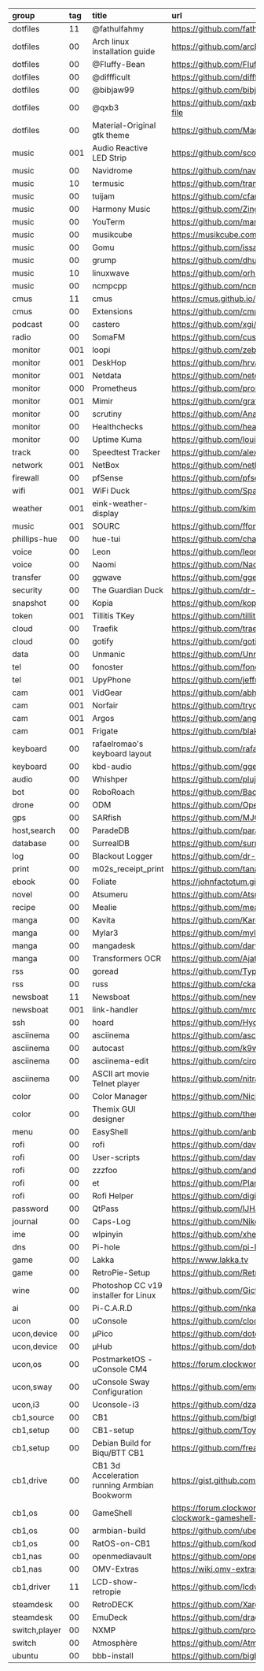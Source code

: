 group         | tag | title                                        | url
:-            | :-  | :-                                           | :-
dotfiles      | 11  | @fathulfahmy                                 | https://github.com/fathulfahmy/dotfiles-linux
dotfiles      | 00  | Arch linux installation guide                | https://github.com/arcbjorn/arc-arch-linux-installation-guide
dotfiles      | 00  | @Fluffy-Bean                                 | https://github.com/Fluffy-Bean/dots
dotfiles      | 00  | @diffficult                                  | https://github.com/diffficult/dotfiles_220
dotfiles      | 00  | @bibjaw99                                    | https://github.com/bibjaw99/workstation
dotfiles      | 00  | @qxb3                                        | https://github.com/qxb3/gruvbox.hypr/tree/vim_styled?tab=readme-ov-file
dotfiles      | 00  | Material-Original gtk theme                  | https://github.com/Macintosh98/Material-Original
music         | 001 | Audio Reactive LED Strip                     | https://github.com/scottlawsonbc/audio-reactive-led-strip
music         | 00  | Navidrome                                    | https://github.com/navidrome/navidrome
music         | 10  | termusic                                     | https://github.com/tramhao/termusic
music         | 00  | tuijam                                       | https://github.com/cfangmeier/tuijam
music         | 00  | Harmony Music                                | https://github.com/ZingyTomato/Harmony-Music
music         | 00  | YouTerm                                      | https://github.com/marcoradocchia/youterm
music         | 00  | musikcube                                    | https://musikcube.com
music         | 00  | Gomu                                         | https://github.com/issadarkthing/gomu
music         | 00  | grump                                        | https://github.com/dhulihan/grump
music         | 10  | linuxwave                                    | https://github.com/orhun/linuxwave
music         | 00  | ncmpcpp                                      | https://github.com/ncmpcpp/ncmpcpp
cmus          | 11  | cmus                                         | https://cmus.github.io/
cmus          | 00  | Extensions                                   | https://github.com/cmus/cmus/wiki/#extensions--useful-scripts
podcast       | 00  | castero                                      | https://github.com/xgi/castero
radio         | 00  | SomaFM                                       | https://github.com/cuschk/somafm
monitor       | 001 | loopi                                        | https://github.com/zebradots/loopi
monitor       | 001 | DeskHop                                      | https://github.com/hrvach/deskhop
monitor       | 001 | Netdata                                      | https://github.com/netdata/netdata
monitor       | 000 | Prometheus                                   | https://github.com/prometheus/prometheus
monitor       | 001 | Mimir                                        | https://github.com/grafana/mimir
monitor       | 00  | scrutiny                                     | https://github.com/AnalogJ/scrutiny
monitor       | 00  | Healthchecks                                 | https://github.com/healthchecks/healthchecks
monitor       | 00  | Uptime Kuma                                  | https://github.com/louislam/uptime-kuma
track         | 00  | Speedtest Tracker                            | https://github.com/alexjustesen/speedtest-tracker
network       | 001 | NetBox                                       | https://github.com/netbox-community/netbox
firewall      | 00  | pfSense                                      | https://github.com/pfsense/pfsense
wifi          | 001 | WiFi Duck                                    | https://github.com/SpacehuhnTech/WiFiDuck
weather       | 001 | eink-weather-display                         | https://github.com/kimmobrunfeldt/eink-weather-display
music         | 001 | SOURC                                        | https://github.com/ffont/source
phillips-hue  | 00  | hue-tui                                      | https://github.com/channel-42/hue-tui
voice         | 00  | Leon                                         | https://github.com/leon-ai/leon
voice         | 00  | Naomi                                        | https://github.com/NaomiProject/Naomi
transfer      | 00  | ggwave                                       | https://github.com/ggerganov/ggwave
security      | 00  | The Guardian Duck                            | https://github.com/dr-mod/guardian-duck
snapshot      | 00  | Kopia                                        | https://github.com/kopia/kopia
token         | 001 | Tillitis TKey                                | https://github.com/tillitis/tillitis-key1
cloud         | 00  | Traefik                                      | https://github.com/traefik/traefik
cloud         | 00  | gotify                                       | https://github.com/gotify/server
data          | 00  | Unmanic                                      | https://github.com/Unmanic/unmanic
tel           | 00  | fonoster                                     | https://github.com/fonoster/fonoster
tel           | 001 | UpyPhone                                     | https://github.com/jeffmer/micropython-upyphone
cam           | 001 | VidGear                                      | https://github.com/abhiTronix/vidgear
cam           | 001 | Norfair                                      | https://github.com/tryolabs/norfair
cam           | 001 | Argos                                        | https://github.com/angadsingh/argos
cam           | 001 | Frigate                                      | https://github.com/blakeblackshear/frigate
keyboard      | 00  | rafaelromao's keyboard layout                | https://github.com/rafaelromao/keyboards
keyboard      | 00  | kbd-audio                                    | https://github.com/ggerganov/kbd-audio
audio         | 00  | Whishper                                     | https://github.com/pluja/whishper
bot           | 00  | RoboRoach                                    | https://github.com/BackyardBrains/RoboRoach
drone         | 00  | ODM                                          | https://github.com/OpenDroneMap/ODM
gps           | 00  | SARfish                                      | https://github.com/MJCruickshank/SARfish
host,search   | 00  | ParadeDB                                     | https://github.com/paradedb/paradedb
database      | 00  | SurrealDB                                    | https://github.com/surrealdb/surrealdb
log           | 00  | Blackout Logger                              | https://github.com/dr-mod/blackout-logger
print         | 00  | m02s_receipt_print                           | https://github.com/tanapi/m02s_receipt_print
ebook         | 00  | Foliate                                      | https://johnfactotum.github.io/foliate/
novel         | 00  | Atsumeru                                     | https://github.com/AtsumeruDev/Atsumeru
recipe        | 00  | Mealie                                       | https://github.com/mealie-recipes/mealie
manga         | 00  | Kavita                                       | https://github.com/Kareadita/Kavita
manga         | 00  | Mylar3                                       | https://github.com/mylar3/mylar3
manga         | 00  | mangadesk                                    | https://github.com/darylhjd/mangadesk
manga         | 00  | Transformers OCR                             | https://github.com/Ajatt-Tools/transformers_ocr
rss           | 00  | goread                                       | https://github.com/TypicalAM/goread
rss           | 00  | russ                                         | https://github.com/ckampfe/russ
newsboat      | 11  | Newsboat                                     | https://github.com/newsboat/newsboat
newsboat      | 001 | link-handler                                 | https://github.com/mrdotx/link-handler
ssh           | 00  | hoard                                        | https://github.com/Hyde46/hoard
asciinema     | 00  | asciinema                                    | https://github.com/asciinema/asciinema
asciinema     | 00  | autocast                                     | https://github.com/k9withabone/autocast
asciinema     | 00  | asciinema-edit                               | https://github.com/cirocosta/asciinema-edit
asciinema     | 00  | ASCII art movie Telnet player                | https://github.com/nitram509/ascii-telnet-server
color         | 00  | Color Manager                                | https://github.com/NicklasVraa/Color-manager
color         | 00  | Themix GUI designer                          | https://github.com/themix-project/themix-gui
menu          | 00  | EasyShell                                    | https://github.com/anb0s/EasyShell
rofi          | 00  | rofi                                         | https://github.com/davatorium/rofi/wiki/User-scripts
rofi          | 00  | User-scripts                                 | https://github.com/davatorium/rofi
rofi          | 00  | zzzfoo                                       | https://github.com/andersju/zzzfoo
rofi          | 00  | et                                           | https://github.com/PlankCipher/et
rofi          | 00  | Rofi Helper                                  | https://github.com/digitalsignalperson/obsidian-rofi-helper
password      | 00  | QtPass                                       | https://github.com/IJHack/QtPass
journal       | 00  | Caps-Log                                     | https://github.com/NikolaDucak/caps-log
ime           | 00  | wlpinyin                                     | https://github.com/xhebox/wlpinyin
dns           | 00  | Pi-hole                                      | https://github.com/pi-hole/pi-hole
game          | 00  | Lakka                                        | https://www.lakka.tv
game          | 00  | RetroPie-Setup                               | https://github.com/RetroPie/RetroPie-Setup
wine          | 00  | Photoshop CC v19 installer for Linux         | https://github.com/Gictorbit/photoshopCClinux
ai            | 00  | Pi-C.A.R.D                                   | https://github.com/nkasmanoff/pi-card
ucon          | 00  | uConsole                                     | https://github.com/clockworkpi/uConsole
ucon,device   | 00  | μPico                                        | https://github.com/dotcypress/upico
ucon,device   | 00  | μHub                                         | https://github.com/dotcypress/uhub
ucon,os       | 00  | PostmarketOS - uConsole CM4                  | https://forum.clockworkpi.com/t/postmarketos-uconsole-cm4/12458
ucon,sway     | 00  | uConsole Sway Configuration                  | https://github.com/emdash/uConsole_sway_config
ucon,i3       | 00  | Uconsole-i3                                  | https://github.com/dzaczek/Uconsole-i3
cb1,source    | 00  | CB1                                          | https://github.com/bigtreetech/CB1
cb1,setup     | 00  | CB1-setup                                    | https://github.com/ToyVo/CB1-setup
cb1,setup     | 00  | Debian Build for Biqu/BTT CB1                | https://github.com/freakydude/cb1-os-build
cb1,drive     | 00  | CB1 3d Acceleration running Armbian Bookworm | https://gist.github.com/adelyser/4e31409cd9c99ba4cb78a31fa9d12bb1
cb1,os        | 00  | GameShell                                    | https://forum.clockworkpi.com/t/armbian-build-system-with-clockwork-gameshell-support/11995
cb1,os        | 00  | armbian-build                                | https://github.com/uberlinuxguy/armbian-build
cb1,os        | 00  | RatOS-on-CB1                                 | https://github.com/koder-guy/RatOS-on-CB1
cb1,nas       | 00  | openmediavault                               | https://github.com/openmediavault/openmediavault
cb1,nas       | 00  | OMV-Extras                                   | https://wiki.omv-extras.org/
cb1,driver    | 11  | LCD-show-retropie                            | https://github.com/lcdwiki/LCD-show-retropie
steamdesk     | 00  | RetroDECK                                    | https://github.com/XargonWan/RetroDECK
steamdesk     | 00  | EmuDeck                                      | https://github.com/dragoonDorise/EmuDeck
switch,player | 00  | NXMP                                         | https://github.com/proconsule/nxmp
switch        | 00  | Atmosphère                                   | https://github.com/Atmosphere-NX/Atmosphere
ubuntu        | 00  | bbb-install                                  | https://github.com/bigbluebutton/bbb-install